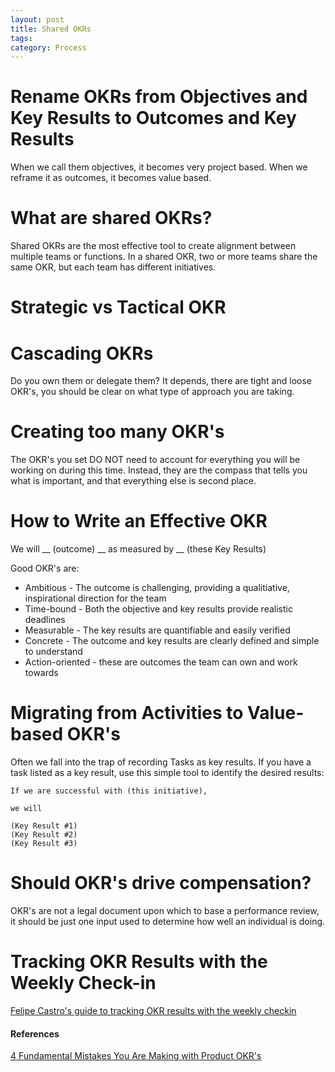 ```yaml
---
layout: post
title: Shared OKRs
tags: 
category: Process
---
```


# Rename OKRs from Objectives and Key Results to Outcomes and Key Results

When we call them objectives, it becomes very project based. When we reframe it as outcomes, it becomes value based.

# What are shared OKRs?

Shared OKRs are the most effective tool to create alignment between multiple teams or functions. In a shared OKR, two or more teams share the same OKR, but each team has different initiatives.

# Strategic vs Tactical OKR

# Cascading OKRs

Do you own them or delegate them?
It depends, there are tight and loose OKR's, you should be clear on what type of approach you are taking.

# Creating too many OKR's

The OKR's you set DO NOT need to account for everything you will be working on during this time. Instead, they are the compass that tells you what is important, and that everything else is second place.

# How to Write an Effective OKR

We will __ (outcome) __ as measured by __ (these Key Results)  

Good OKR's are:
* Ambitious - The outcome is challenging, providing a qualitiative, inspirational direction for the team  
* Time-bound - Both the objective and key results provide realistic deadlines  
* Measurable - The key results are quantifiable and easily verified  
* Concrete - The outcome and key results are clearly defined and simple to understand  
* Action-oriented - these are outcomes the team can own and work towards 

# Migrating from Activities to Value-based OKR's

Often we fall into the trap of recording Tasks as key results. If you have a task listed as a key result, use this simple tool to identify the desired results:  

~~~
If we are successful with (this initiative),

we will

(Key Result #1)
(Key Result #2)
(Key Result #3)
~~~


# Should OKR's drive compensation?

OKR's are not a legal document upon which to base a performance review, it should be just one input used to determine how well an individual is doing.

# Tracking OKR Results with the Weekly Check-in

[Felipe Castro's guide to tracking OKR results with the weekly checkin](https://felipecastro.com/en/okr/tracking-okr-results/)  

#### References

[4 Fundamental Mistakes You Are Making with Product OKR's](https://ganotnoa.com/4-fundamental-mistakes-you-are-making-with-product-okrs/)  
